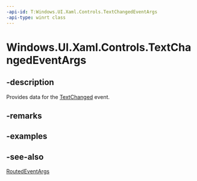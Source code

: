 ```yaml
---
-api-id: T:Windows.UI.Xaml.Controls.TextChangedEventArgs
-api-type: winrt class
---
```


<!-- Class syntax.
public class TextChangedEventArgs : Windows.UI.Xaml.RoutedEventArgs, Windows.UI.Xaml.Controls.ITextChangedEventArgs
-->

# Windows.UI.Xaml.Controls.TextChangedEventArgs

## -description

Provides data for the [TextChanged](textbox_textchanged.md) event.

## -remarks

## -examples

## -see-also

[RoutedEventArgs](../windows.ui.xaml/routedeventargs.md)
